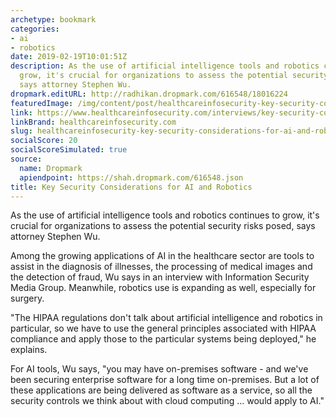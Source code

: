 ```yaml
---
archetype: bookmark
categories:
- ai
- robotics
date: 2019-02-19T10:01:51Z
description: As the use of artificial intelligence tools and robotics continues to
  grow, it's crucial for organizations to assess the potential security risks posed,
  says attorney Stephen Wu.
dropmark.editURL: http://radhikan.dropmark.com/616548/18016224
featuredImage: /img/content/post/healthcareinfosecurity-key-security-considerations-for-ai-and-robotics.jpg
link: https://www.healthcareinfosecurity.com/interviews/key-security-considerations-for-ai-robotics-i-4258
linkBrand: healthcareinfosecurity.com
slug: healthcareinfosecurity-key-security-considerations-for-ai-and-robotics
socialScore: 20
socialScoreSimulated: true
source:
  name: Dropmark
  apiendpoint: https://shah.dropmark.com/616548.json
title: Key Security Considerations for AI and Robotics
---
```

As the use of artificial intelligence tools and robotics continues to grow, it's crucial for organizations to assess the potential security risks posed, says attorney Stephen Wu.

Among the growing applications of AI in the healthcare sector are tools to assist in the diagnosis of illnesses, the processing of medical images and the detection of fraud, Wu says in an interview with Information Security Media Group. Meanwhile, robotics use is expanding as well, especially for surgery.

"The HIPAA regulations don't talk about artificial intelligence and robotics in particular, so we have to use the general principles associated with HIPAA compliance and apply those to the particular systems being deployed," he explains.

For AI tools, Wu says, "you may have on-premises software - and we've been securing enterprise software for a long time on-premises. But a lot of these applications are being delivered as software as a service, so all the security controls we think about with cloud computing ... would apply to AI."

